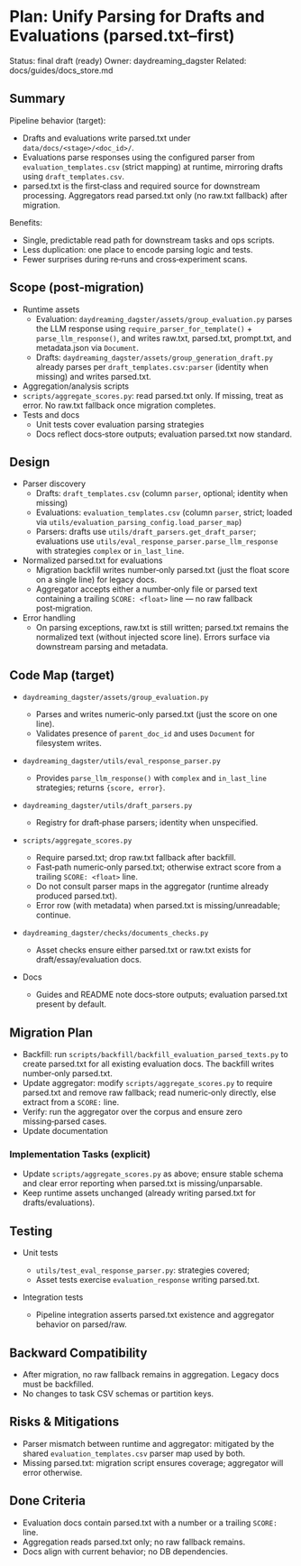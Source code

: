 # Plan: Unify Parsing for Drafts and Evaluations (parsed.txt–first)

Status: final draft (ready)
Owner: daydreaming_dagster
Related: docs/guides/docs_store.md

## Summary

Pipeline behavior (target):
- Drafts and evaluations write parsed.txt under `data/docs/<stage>/<doc_id>/`.
- Evaluations parse responses using the configured parser from `evaluation_templates.csv` (strict mapping) at runtime, mirroring drafts using `draft_templates.csv`.
- parsed.txt is the first‑class and required source for downstream processing. Aggregators read parsed.txt only (no raw.txt fallback) after migration.

Benefits:
- Single, predictable read path for downstream tasks and ops scripts.
- Less duplication: one place to encode parsing logic and tests.
- Fewer surprises during re‑runs and cross‑experiment scans.

## Scope (post‑migration)

- Runtime assets
  - Evaluation: `daydreaming_dagster/assets/group_evaluation.py` parses the LLM response using `require_parser_for_template()` + `parse_llm_response()`, and writes raw.txt, parsed.txt, prompt.txt, and metadata.json via `Document`.
  - Drafts: `daydreaming_dagster/assets/group_generation_draft.py` already parses per `draft_templates.csv:parser` (identity when missing) and writes parsed.txt.
- Aggregation/analysis scripts
- `scripts/aggregate_scores.py`: read parsed.txt only. If missing, treat as error. No raw.txt fallback once migration completes.
- Tests and docs
  - Unit tests cover evaluation parsing strategies
  - Docs reflect docs‑store outputs; evaluation parsed.txt now standard.

## Design

- Parser discovery
  - Drafts: `draft_templates.csv` (column `parser`, optional; identity when missing)
  - Evaluations: `evaluation_templates.csv` (column `parser`, strict; loaded via `utils/evaluation_parsing_config.load_parser_map`)
  - Parsers: drafts use `utils/draft_parsers.get_draft_parser`; evaluations use `utils/eval_response_parser.parse_llm_response` with strategies `complex` or `in_last_line`.
- Normalized parsed.txt for evaluations
  - Migration backfill writes number‑only parsed.txt (just the float score on a single line) for legacy docs.
  - Aggregator accepts either a number‑only file or parsed text containing a trailing `SCORE: <float>` line — no raw fallback post‑migration.
- Error handling
  - On parsing exceptions, raw.txt is still written; parsed.txt remains the normalized text (without injected score line). Errors surface via downstream parsing and metadata.

## Code Map (target)

- `daydreaming_dagster/assets/group_evaluation.py`
  - Parses and writes numeric‑only parsed.txt (just the score on one line).
  - Validates presence of `parent_doc_id` and uses `Document` for filesystem writes.

- `daydreaming_dagster/utils/eval_response_parser.py`
  - Provides `parse_llm_response()` with `complex` and `in_last_line` strategies; returns `{score, error}`.

- `daydreaming_dagster/utils/draft_parsers.py`
  - Registry for draft‑phase parsers; identity when unspecified.

- `scripts/aggregate_scores.py`
  - Require parsed.txt; drop raw.txt fallback after backfill.
  - Fast‑path numeric‑only parsed.txt; otherwise extract score from a trailing `SCORE: <float>` line.
  - Do not consult parser maps in the aggregator (runtime already produced parsed.txt).
  - Error row (with metadata) when parsed.txt is missing/unreadable; continue.

- `daydreaming_dagster/checks/documents_checks.py`
  - Asset checks ensure either parsed.txt or raw.txt exists for draft/essay/evaluation docs.

- Docs
  - Guides and README note docs‑store outputs; evaluation parsed.txt present by default.

## Migration Plan

- Backfill: run `scripts/backfill/backfill_evaluation_parsed_texts.py` to create parsed.txt for all existing evaluation docs. The backfill writes number‑only parsed.txt.
- Update aggregator: modify `scripts/aggregate_scores.py` to require parsed.txt and remove raw fallback; read numeric‑only directly, else extract from a `SCORE:` line.
- Verify: run the aggregator over the corpus and ensure zero missing‑parsed cases.
- Update documentation

### Implementation Tasks (explicit)
- Update `scripts/aggregate_scores.py` as above; ensure stable schema and clear error reporting when parsed.txt is missing/unparsable.
- Keep runtime assets unchanged (already writing parsed.txt for drafts/evaluations).

## Testing

- Unit tests
  - `utils/test_eval_response_parser.py`: strategies covered;
  - Asset tests exercise `evaluation_response` writing parsed.txt.

- Integration tests
  - Pipeline integration asserts parsed.txt existence and aggregator behavior on parsed/raw.

## Backward Compatibility

- After migration, no raw fallback remains in aggregation. Legacy docs must be backfilled.
- No changes to task CSV schemas or partition keys.

## Risks & Mitigations

- Parser mismatch between runtime and aggregator: mitigated by the shared `evaluation_templates.csv` parser map used by both.
- Missing parsed.txt: migration script ensures coverage; aggregator will error otherwise.

## Done Criteria

- Evaluation docs contain parsed.txt with a number or a trailing `SCORE:` line.
- Aggregation reads parsed.txt only; no raw fallback remains.
- Docs align with current behavior; no DB dependencies.
